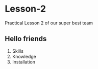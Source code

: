 # Lesson-2
Praсtical Lesson 2 of our super best team
## Hello friends
1. Skills
2. Knowledge
3. Installation
